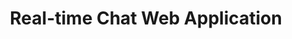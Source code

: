 ---
# src/content/projects/project-3-web-app.md
title: "Real-time Chat Web Application"
description: "A real-time chat web application implemented with SvelteKit and PocketBase. An experiment in rapid prototyping using a Backend-as-a-Service (BaaS)."
techStack: ["SvelteKit", "PocketBase", "Tailwind CSS"]
githubUrl: "https://github.com/0disoft/example-chat-app"
liveUrl: "https://example-chat.com"
heroImage: "/images/projects/exam-3.webp"
---